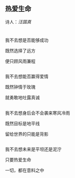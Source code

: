 ## 热爱生命

诗人：*汪国真*
# 
我不去想是否能够成功

既然选择了远方

便只顾风雨兼程

##
我不去想能否赢得爱情

既然钟情于玫瑰

就勇敢地吐露真诚

##
我不去想身后会不会袭来寒风冷雨

既然目标是地平线

留给世界的只能是背影

##
我不去想未来是平坦还是泥泞

只要热爱生命

一切，都在意料之中

